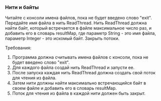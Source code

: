 
### Нити и байты

Читайте с консоли имена файлов, пока не будет введено слово &quot;exit&quot;.
Передайте имя файла в нить ReadThread.
Нить ReadThread должна найти байт, который встречается в файле максимальное число раз, и добавить его в словарь resultMap,
где параметр String - это имя файла, параметр Integer - это искомый байт.
Закрыть потоки.


Требования:
1.	Программа должна считывать имена файлов с консоли, пока не будет введено слово &quot;exit&quot;.
2.	Для каждого файла создай нить ReadThread и запусти ее.
3.	После запуска каждая нить ReadThread должна создать свой поток для чтения из файла.
4.	Затем нити должны найти максимально встречающийся байт в своем файле и добавить его в словарь resultMap.
5.	Поток для чтения из файла в каждой нити должен быть закрыт.


